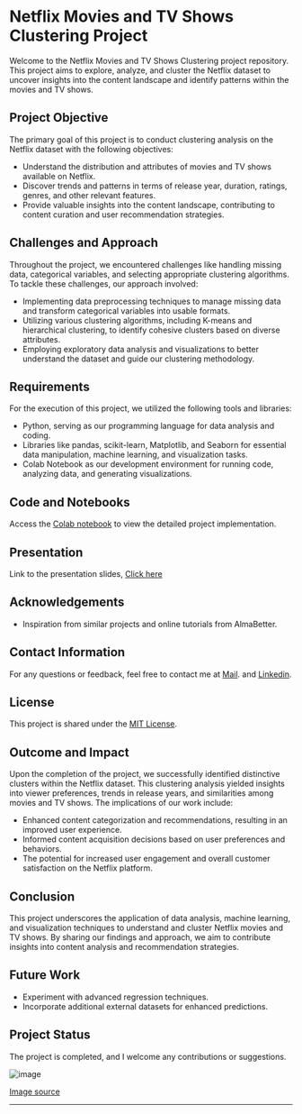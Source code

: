 # Netflix Movies and TV Shows Clustering Project

Welcome to the Netflix Movies and TV Shows Clustering project repository. This project aims to explore, analyze, and cluster the Netflix dataset to uncover insights into the content landscape and identify patterns within the movies and TV shows.

## Project Objective

The primary goal of this project is to conduct clustering analysis on the Netflix dataset with the following objectives:

- Understand the distribution and attributes of movies and TV shows available on Netflix.
- Discover trends and patterns in terms of release year, duration, ratings, genres, and other relevant features.
- Provide valuable insights into the content landscape, contributing to content curation and user recommendation strategies.

## Challenges and Approach

Throughout the project, we encountered challenges like handling missing data, categorical variables, and selecting appropriate clustering algorithms. To tackle these challenges, our approach involved:

- Implementing data preprocessing techniques to manage missing data and transform categorical variables into usable formats.
- Utilizing various clustering algorithms, including K-means and hierarchical clustering, to identify cohesive clusters based on diverse attributes.
- Employing exploratory data analysis and visualizations to better understand the dataset and guide our clustering methodology.

## Requirements

For the execution of this project, we utilized the following tools and libraries:

- Python, serving as our programming language for data analysis and coding.
- Libraries like pandas, scikit-learn, Matplotlib, and Seaborn for essential data manipulation, machine learning, and visualization tasks.
- Colab Notebook as our development environment for running code, analyzing data, and generating visualizations.

## Code and Notebooks
Access the [Colab notebook](Netflix_Movies_and_TV_Shows_Clustering_by_Rahul.ipynb) to view the detailed project implementation.

## Presentation
Link to the presentation slides, [Click here](https://drive.google.com/file/d/1guIQ6xQXO-baan02J1ywL-jjTnKKDaFp/view?usp=sharing) 

## Acknowledgements
- Inspiration from similar projects and online tutorials from AlmaBetter.

## Contact Information
For any questions or feedback, feel free to contact me at [Mail](mailto:rahulshinde8605746446@gmail.com). and [Linkedin](https://www.linkedin.com/in/rahul-shinde5/).

## License
This project is shared under the [MIT License](LICENSE).


## Outcome and Impact

Upon the completion of the project, we successfully identified distinctive clusters within the Netflix dataset. This clustering analysis yielded insights into viewer preferences, trends in release years, and similarities among movies and TV shows. The implications of our work include:

- Enhanced content categorization and recommendations, resulting in an improved user experience.
- Informed content acquisition decisions based on user preferences and behaviors.
- The potential for increased user engagement and overall customer satisfaction on the Netflix platform.

## Conclusion

This project underscores the application of data analysis, machine learning, and visualization techniques to understand and cluster Netflix movies and TV shows. By sharing our findings and approach, we aim to contribute insights into content analysis and recommendation strategies.

## Future Work
- Experiment with advanced regression techniques.
- Incorporate additional external datasets for enhanced predictions.

## Project Status
The project is completed, and I welcome any contributions or suggestions.

![image](https://github.com/Rahulshinde5/Unsupervised-Machine-Learning-Project-/assets/125460745/5df824af-683e-479e-ac1d-8c602c4a042d)

[Image source](https://www.muvi.com/blogs/deciphering-the-unstoppable-netflix-and-the-role-of-big-data)

---
